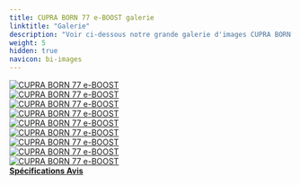 ```yaml
---
title: CUPRA BORN 77 e-BOOST galerie
linktitle: "Galerie"
description: "Voir ci-dessous notre grande galerie d'images CUPRA BORN 77 e-BOOST. Cliquez sur les images pour les versions haute résolution."
weight: 5
hidden: true
navicon: bi-images
---
```

<!-- markdownlint-disable MD033 -->
<div class="row" id ="my-gallery">
	<div class="pswp-grid-item col-6 col-md-4">
		<a href="https://media.evkx.net/multimedia/models/cupra/born/born_77_e-boost/exterior_1.jpg"
data-pswp-src="https://media.evkx.net/multimedia/models/cupra/born/born_77_e-boost/exterior_1.jpg"
data-pswp-width="3000"
data-pswp-height="1711" 
target="_blank">
			<img src="https://media.evkx.net/multimedia/models/cupra/born/born_77_e-boost/exterior_1_xst.jpg" alt="CUPRA BORN 77 e-BOOST" class="img-fluid " />
		</a>
	</div>
	<div class="pswp-grid-item col-6 col-md-4">
		<a href="https://media.evkx.net/multimedia/models/cupra/born/born_77_e-boost/exterior_2.jpg"
data-pswp-src="https://media.evkx.net/multimedia/models/cupra/born/born_77_e-boost/exterior_2.jpg"
data-pswp-width="3000"
data-pswp-height="2000" 
target="_blank">
			<img src="https://media.evkx.net/multimedia/models/cupra/born/born_77_e-boost/exterior_2_xst.jpg" alt="CUPRA BORN 77 e-BOOST" class="img-fluid " />
		</a>
	</div>
	<div class="pswp-grid-item col-6 col-md-4">
		<a href="https://media.evkx.net/multimedia/models/cupra/born/born_77_e-boost/exterior_3.jpg"
data-pswp-src="https://media.evkx.net/multimedia/models/cupra/born/born_77_e-boost/exterior_3.jpg"
data-pswp-width="3000"
data-pswp-height="1999" 
target="_blank">
			<img src="https://media.evkx.net/multimedia/models/cupra/born/born_77_e-boost/exterior_3_xst.jpg" alt="CUPRA BORN 77 e-BOOST" class="img-fluid " />
		</a>
	</div>
	<div class="pswp-grid-item col-6 col-md-4">
		<a href="https://media.evkx.net/multimedia/models/cupra/born/born_77_e-boost/exterior_4.jpg"
data-pswp-src="https://media.evkx.net/multimedia/models/cupra/born/born_77_e-boost/exterior_4.jpg"
data-pswp-width="3000"
data-pswp-height="1886" 
target="_blank">
			<img src="https://media.evkx.net/multimedia/models/cupra/born/born_77_e-boost/exterior_4_xst.jpg" alt="CUPRA BORN 77 e-BOOST" class="img-fluid " />
		</a>
	</div>
	<div class="pswp-grid-item col-6 col-md-4">
		<a href="https://media.evkx.net/multimedia/models/cupra/born/born_77_e-boost/exterior_5.jpg"
data-pswp-src="https://media.evkx.net/multimedia/models/cupra/born/born_77_e-boost/exterior_5.jpg"
data-pswp-width="3000"
data-pswp-height="1680" 
target="_blank">
			<img src="https://media.evkx.net/multimedia/models/cupra/born/born_77_e-boost/exterior_5_xst.jpg" alt="CUPRA BORN 77 e-BOOST" class="img-fluid " />
		</a>
	</div>
	<div class="pswp-grid-item col-6 col-md-4">
		<a href="https://media.evkx.net/multimedia/models/cupra/born/born_77_e-boost/frontseats_1.jpg"
data-pswp-src="https://media.evkx.net/multimedia/models/cupra/born/born_77_e-boost/frontseats_1.jpg"
data-pswp-width="3000"
data-pswp-height="2110" 
target="_blank">
			<img src="https://media.evkx.net/multimedia/models/cupra/born/born_77_e-boost/frontseats_1_xst.jpg" alt="CUPRA BORN 77 e-BOOST" class="img-fluid " />
		</a>
	</div>
	<div class="pswp-grid-item col-6 col-md-4">
		<a href="https://media.evkx.net/multimedia/models/cupra/born/born_77_e-boost/headlights_1.jpg"
data-pswp-src="https://media.evkx.net/multimedia/models/cupra/born/born_77_e-boost/headlights_1.jpg"
data-pswp-width="3000"
data-pswp-height="1976" 
target="_blank">
			<img src="https://media.evkx.net/multimedia/models/cupra/born/born_77_e-boost/headlights_1_xst.jpg" alt="CUPRA BORN 77 e-BOOST" class="img-fluid " />
		</a>
	</div>
	<div class="pswp-grid-item col-6 col-md-4">
		<a href="https://media.evkx.net/multimedia/models/cupra/born/born_77_e-boost/main_1.jpg"
data-pswp-src="https://media.evkx.net/multimedia/models/cupra/born/born_77_e-boost/main_1.jpg"
data-pswp-width="3000"
data-pswp-height="2000" 
target="_blank">
			<img src="https://media.evkx.net/multimedia/models/cupra/born/born_77_e-boost/main_1_xst.jpg" alt="CUPRA BORN 77 e-BOOST" class="img-fluid " />
		</a>
	</div>
	<div class="pswp-grid-item col-6 col-md-4">
		<a href="https://media.evkx.net/multimedia/models/cupra/born/born_77_e-boost/screens_1.jpg"
data-pswp-src="https://media.evkx.net/multimedia/models/cupra/born/born_77_e-boost/screens_1.jpg"
data-pswp-width="3000"
data-pswp-height="1714" 
target="_blank">
			<img src="https://media.evkx.net/multimedia/models/cupra/born/born_77_e-boost/screens_1_xst.jpg" alt="CUPRA BORN 77 e-BOOST" class="img-fluid " />
		</a>
	</div>
</div>
<script type="module">
  import PhotoSwipeLightbox from '/js/photoswipe-lightbox.esm.js';
    const lightbox = new PhotoSwipeLightbox({
       gallery: '#my-gallery',
        children: 'a',
        pswpModule: () => import('/js/photoswipe.esm.js')
    });
lightbox.init();
</script>
<div class="mt-3 mb-3">
<a href="../specifications/" class="text-decoration-none text-black">
<strong><i class="bi-arrow-left"></i> Spécifications </strong>
</a>
<a href="../reviews/" class="text-decoration-none text-black float-end">
<strong>Avis <i class="bi-arrow-right"></i></strong>
</a>
</div>

